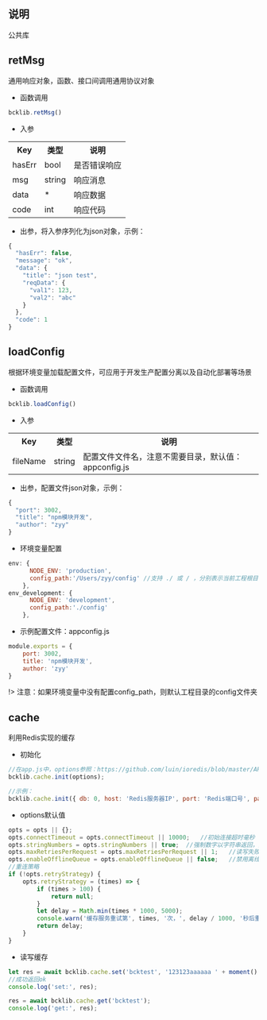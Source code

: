 ## 说明
公共库

## retMsg
通用响应对象，函数、接口间调用通用协议对象
- 函数调用
```javascript
bcklib.retMsg()
```

- 入参
<table data-hy-role="doctbl">
    <tr>
        <th>Key</th>
        <th>类型</th>
        <th>说明</th>
    </tr>
    <tr>
        <td>hasErr</td>
        <td>bool</td>
        <td>是否错误响应</td>
    </tr>
    <tr>
        <td>msg</td>
        <td>string</td>
        <td>响应消息</td>
    </tr>
    <tr>
        <td>data</td>
        <td>*</td>
        <td>响应数据</td>
    </tr>
    <tr>
        <td>code</td>
        <td>int</td>
        <td>响应代码</td>
    </tr>
</table>

- 出参，将入参序列化为json对象，示例：
```javascript
{
  "hasErr": false,
  "message": "ok",
  "data": {
    "title": "json test",
    "reqData": {
      "val1": 123,
      "val2": "abc"
    }
  },
  "code": 1
}
```

## loadConfig
根据环境变量加载配置文件，可应用于开发生产配置分离以及自动化部署等场景
- 函数调用
```javascript
bcklib.loadConfig()
```

- 入参
<table data-hy-role="doctbl">
    <tr>
        <th>Key</th>
        <th>类型</th>
        <th>说明</th>
    </tr>
    <tr>
        <td>fileName</td>
        <td>string</td>
        <td>配置文件文件名，注意不需要目录，默认值：appconfig.js</td>
    </tr>
</table>

- 出参，配置文件json对象，示例：
```javascript
{
  "port": 3002,
  "title": "npm模块开发",
  "author": "zyy"
}
```

- 环境变量配置
```javascript
env: {
      NODE_ENV: 'production',
      config_path:'/Users/zyy/config' //支持 ./ 或 / ，分别表示当前工程根目录和系统根目录
    },
env_development: {
      NODE_ENV: 'development',
      config_path:'./config'
    },
```

- 示例配置文件：appconfig.js
```javascript
module.exports = {
    port: 3002,
    title: 'npm模块开发',
    author: 'zyy'
}
```
!> 注意：如果环境变量中没有配置config_path，则默认工程目录的config文件夹

## cache
利用Redis实现的缓存

- 初始化

```javascript
//在app.js中，options参照：https://github.com/luin/ioredis/blob/master/API.md#new-redisport-host-options
bcklib.cache.init(options);

//示例：
bcklib.cache.init({ db: 0, host: 'Redis服务器IP', port: 'Redis端口号', password: '密码' });
```

- options默认值

```javascript
opts = opts || {};
opts.connectTimeout = opts.connectTimeout || 10000;   //初始连接超时毫秒
opts.stringNumbers = opts.stringNumbers || true;  //强制数字以字符串返回，解决大数字溢出
opts.maxRetriesPerRequest = opts.maxRetriesPerRequest || 1;   //读写失败重试次数
opts.enableOfflineQueue = opts.enableOfflineQueue || false;   //禁用离线队列
//重连策略
if (!opts.retryStrategy) {
    opts.retryStrategy = (times) => {
        if (times > 100) {
            return null;
        }
        let delay = Math.min(times * 1000, 5000);
        console.warn('缓存服务重试第', times, '次，', delay / 1000, '秒后重试');
        return delay;
    }
}
```

- 读写缓存

```javascript
let res = await bcklib.cache.set('bcktest', '123123aaaaaa ' + moment().format('YYYY-MM-DD HH:mm:ss'));
//成功返回ok
console.log('set:', res);

res = await bcklib.cache.get('bcktest');
console.log('get:', res);
```